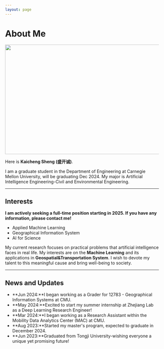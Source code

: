 ```yaml
---
layout: page
---
```


# About Me

<img src="https://cascadingdown.github.io//kaicheng.jpg" class="floatpic" width="640" height="360">

Here is **Kaicheng Sheng (盛开诚)**.<br>

I am a graduate student in the Department of Engineering at Carnegie Mellon University, will be graduating Dec 2024. My major is Artificial Intelligence Engineering-Civil and Environmental Engineering.

---

## Interests

**I am actively seeking a full-time position starting in 2025. If you have any information, please contact me!**

- Applied Machine Learning 
- Geographical Information System
- AI for Science

My current research focuses on practical problems that artificial intelligence faces in real life. My interests are on the **Machine Learning** and its applications in **Geospatial&Transportation System**. I wish to devote my talent to this meaningful cause and bring well-being to society.

---

## News and Updates

- **Jun 2024:**I began working as a Grader for 12783 - Geographical Information Systems at CMU.
- **May 2024:**Excited to start my summer internship at Zhejiang Lab as a Deep Learning Research Engineer!
- **Mar 2024:**I began working as a Research Assistant within the Mobility Data Analytics Center (MAC) at CMU.
- **Aug 2023:**Started my master's program, expected to graduate in December 2024.
- **Jun 2023:**Graduated from Tongji University-wishing everyone a unique yet promising future!
<br>


